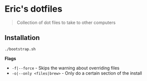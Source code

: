 # Eric's dotfiles

> Collection of dot files to take to other computers

## Installation

```sh
./bootstrap.sh
```

**Flags**
- `-f|--force` - Skips the warning about overriding files
- `-o|--only <files|brew>` - Only do a certain section of the install
